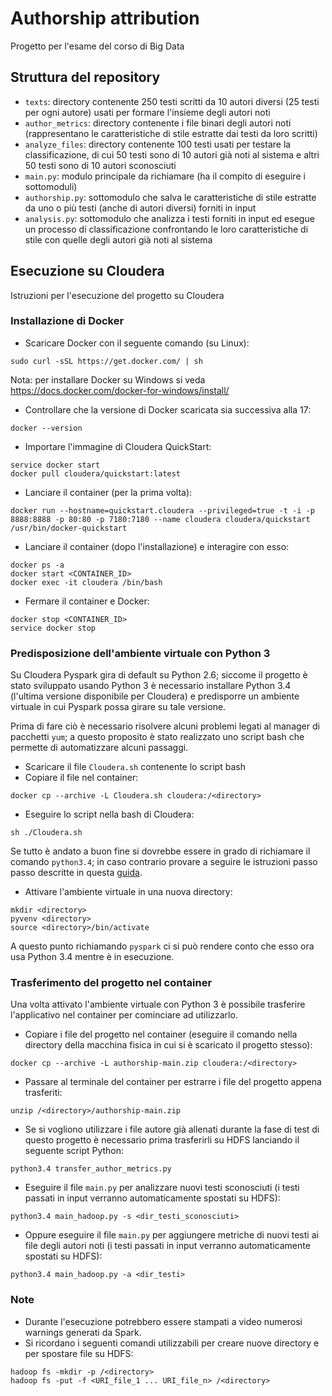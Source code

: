 # Authorship attribution
Progetto per l'esame del corso di Big Data

## Struttura del repository
- `texts`: directory contenente 250 testi scritti da 10 autori diversi (25 testi per ogni autore) usati per formare l'insieme degli autori noti
- `author_metrics`: directory contenente i file binari degli autori noti (rappresentano le caratteristiche di stile estratte dai testi da loro scritti)
- `analyze_files`: directory contenente 100 testi usati per testare la classificazione, di cui 50 testi sono di 10 autori già noti al sistema e altri 50 testi sono di 10 autori sconosciuti
- `main.py`: modulo principale da richiamare (ha il compito di eseguire i sottomoduli)
- `authorship.py`: sottomodulo che salva le caratteristiche di stile estratte da uno o più testi (anche di autori diversi) forniti in input
- `analysis.py`: sottomodulo che analizza i testi forniti in input ed esegue un processo di classificazione confrontando le loro caratteristiche di stile con quelle degli autori già noti al sistema

## Esecuzione su Cloudera
Istruzioni per l'esecuzione del progetto su Cloudera

### Installazione di Docker
- Scaricare Docker con il seguente comando (su Linux):
```
sudo curl -sSL https://get.docker.com/ | sh
```
Nota: per installare Docker su Windows si veda https://docs.docker.com/docker-for-windows/install/
- Controllare che la versione di Docker scaricata sia successiva alla 17:
```
docker --version
```
- Importare l'immagine di Cloudera QuickStart:
```
service docker start
docker pull cloudera/quickstart:latest
```
- Lanciare il container (per la prima volta):
```
docker run --hostname=quickstart.cloudera --privileged=true -t -i -p 8888:8888 -p 80:80 -p 7180:7180 --name cloudera cloudera/quickstart /usr/bin/docker-quickstart
```
- Lanciare il container (dopo l'installazione) e interagire con esso:
```
docker ps -a
docker start <CONTAINER_ID>
docker exec -it cloudera /bin/bash
```
- Fermare il container e Docker:
```
docker stop <CONTAINER_ID>
service docker stop
```

### Predisposizione dell'ambiente virtuale con Python 3
Su Cloudera Pyspark gira di default su Python 2.6; siccome il progetto è stato sviluppato usando Python 3 è necessario installare Python 3.4 (l'ultima versione disponibile per Cloudera) e predisporre un ambiente virtuale in cui Pyspark possa girare su tale versione.

Prima di fare ciò è necessario risolvere alcuni problemi legati al manager di pacchetti `yum`; a questo proposito è stato realizzato uno script bash che permette di automatizzare alcuni passaggi.
- Scaricare il file `Cloudera.sh` contenente lo script bash
- Copiare il file nel container:
```
docker cp --archive -L Cloudera.sh cloudera:/<directory>
```
- Eseguire lo script nella bash di Cloudera:
```
sh ./Cloudera.sh
```
Se tutto è andato a buon fine si dovrebbe essere in grado di richiamare il comando `python3.4`; in caso contrario provare a seguire le istruzioni passo passo descritte in questa [guida](https://github.com/zampierida98/authorship/tree/main/Risoluzione%20problemi/Guida.md).
- Attivare l'ambiente virtuale in una nuova directory:
```
mkdir <directory>
pyvenv <directory>
source <directory>/bin/activate
```
A questo punto richiamando `pyspark` ci si può rendere conto che esso ora usa Python 3.4 mentre è in esecuzione.

### Trasferimento del progetto nel container
Una volta attivato l'ambiente virtuale con Python 3 è possibile trasferire l'applicativo nel container per cominciare ad utilizzarlo.
- Copiare i file del progetto nel container (eseguire il comando nella directory della macchina fisica in cui si è scaricato il progetto stesso):
```
docker cp --archive -L authorship-main.zip cloudera:/<directory>
```
- Passare al terminale del container per estrarre i file del progetto appena trasferiti:
```
unzip /<directory>/authorship-main.zip
```
- Se si vogliono utilizzare i file autore già allenati durante la fase di test di questo progetto è necessario prima trasferirli su HDFS lanciando il seguente script Python:
```
python3.4 transfer_author_metrics.py
```
- Eseguire il file `main.py` per analizzare nuovi testi sconosciuti (i testi passati in input verranno automaticamente spostati su HDFS):
```
python3.4 main_hadoop.py -s <dir_testi_sconosciuti>
```
- Oppure eseguire il file `main.py` per aggiungere metriche di nuovi testi ai file degli autori noti (i testi passati in input verranno automaticamente spostati su HDFS):
```
python3.4 main_hadoop.py -a <dir_testi>
```

### Note
- Durante l'esecuzione potrebbero essere stampati a video numerosi warnings generati da Spark.
- Si ricordano i seguenti comandi utilizzabili per creare nuove directory e per spostare file su HDFS:
```
hadoop fs -mkdir -p /<directory>
hadoop fs -put -f <URI_file_1 ... URI_file_n> /<directory>
```